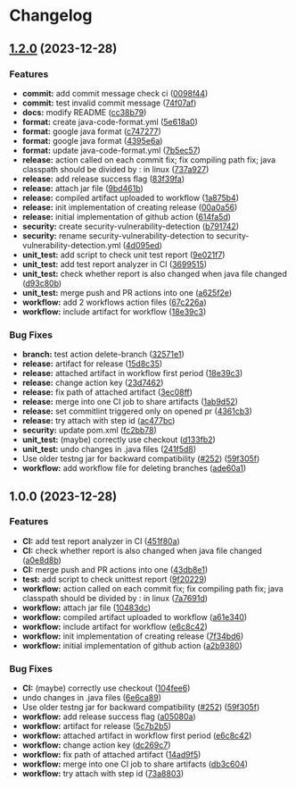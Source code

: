 # Changelog

## [1.2.0](https://github.com/alicializxu/microbat-test/compare/v1.1.0...v1.2.0) (2023-12-28)


### Features

* **commit:** add commit message check ci ([0098f44](https://github.com/alicializxu/microbat-test/commit/0098f446698fd2f1eef29fa41e296f4bada561fd))
* **commit:** test invalid commit message ([74f07af](https://github.com/alicializxu/microbat-test/commit/74f07af6b23c28cb3fb22201e0a98986fc928c43))
* **docs:** modify README ([cc38b79](https://github.com/alicializxu/microbat-test/commit/cc38b791067aa700b8fca5bf336c0cf78341dfb3))
* **format:** create java-code-format.yml ([5e618a0](https://github.com/alicializxu/microbat-test/commit/5e618a09a0516deaf2e1ab36b28d53a68b1d5bf5))
* **format:** google java format ([c747277](https://github.com/alicializxu/microbat-test/commit/c74727784d4212a472833654894909d54d307b49))
* **format:** google java format ([4395e6a](https://github.com/alicializxu/microbat-test/commit/4395e6a81795a2216cc58bfbbd08a184cff25d29))
* **format:** update java-code-format.yml ([7b5ec57](https://github.com/alicializxu/microbat-test/commit/7b5ec57769146ace417e5cfa34d4cef6d1fac01c))
* **release:** action called on each commit fix; fix compiling path fix; java classpath should be divided by : in linux ([737a927](https://github.com/alicializxu/microbat-test/commit/737a927231d4908929af9d37e9792d905e24352c))
* **release:** add release success flag ([83f39fa](https://github.com/alicializxu/microbat-test/commit/83f39fab41a07694ff1439a0c95ed03489c21205))
* **release:** attach jar file ([9bd461b](https://github.com/alicializxu/microbat-test/commit/9bd461b841953b167652dcbba96522269c3ca2e0))
* **release:** compiled artifact uploaded to workflow ([1a875b4](https://github.com/alicializxu/microbat-test/commit/1a875b4ffeddc45372351787a23e7770d72854fd))
* **release:** init implementation of creating release ([00a0a56](https://github.com/alicializxu/microbat-test/commit/00a0a56b4c18fa051b1069b7cfb844e8dbaa4563))
* **release:** initial implementation of github action ([614fa5d](https://github.com/alicializxu/microbat-test/commit/614fa5de757770f66322669142ddb3f50cd8a04c))
* **security:** create security-vulnerability-detection ([b791742](https://github.com/alicializxu/microbat-test/commit/b791742067f7bac1d3318fc4e1a5bb0fef4d40c6))
* **security:** rename security-vulnerability-detection to security-vulnerability-detection.yml ([4d095ed](https://github.com/alicializxu/microbat-test/commit/4d095edd5d0b05ed80810ad0febffe5054b31297))
* **unit_test:** add script to check unit test report ([9e021f7](https://github.com/alicializxu/microbat-test/commit/9e021f771583f464135f23eb992c0750c9d17084))
* **unit_test:** add test report analyzer in CI ([3699515](https://github.com/alicializxu/microbat-test/commit/3699515eac306ee399317542414f61e402be4eb1))
* **unit_test:** check whether report is also changed when java file changed ([d93c80b](https://github.com/alicializxu/microbat-test/commit/d93c80b2a20f466c99b03169d9040a21d106ad5a))
* **unit_test:** merge push and PR actions into one ([a625f2e](https://github.com/alicializxu/microbat-test/commit/a625f2e1396abcac00a0c78c17d02c1b0c92621f))
* **workflow:** add 2 workflows action files ([67c226a](https://github.com/alicializxu/microbat-test/commit/67c226ab9bf2abf35162eed19671d395f640caf5))
* **workflow:** include artifact for workflow ([18e39c3](https://github.com/alicializxu/microbat-test/commit/18e39c3bf42aa39d56d7bd80046688968ed1880e))


### Bug Fixes

* **branch:** test action delete-branch ([32571e1](https://github.com/alicializxu/microbat-test/commit/32571e12ce11313b274429493d943b20a8b06993))
* **release:** artifact for release ([15d8c35](https://github.com/alicializxu/microbat-test/commit/15d8c35a438bf61dfd80d2bb15ec1d3aa83983fc))
* **release:** attached artifact in workflow first period ([18e39c3](https://github.com/alicializxu/microbat-test/commit/18e39c3bf42aa39d56d7bd80046688968ed1880e))
* **release:** change action key ([23d7462](https://github.com/alicializxu/microbat-test/commit/23d74629e8a97e93f578958adbe2eba43a36f2fc))
* **release:** fix path of attached artifact ([3ec08ff](https://github.com/alicializxu/microbat-test/commit/3ec08ff4de4c2bf25994482be98aa80ab1e5b0f8))
* **release:** merge into one CI job to share artifacts ([1ab9d52](https://github.com/alicializxu/microbat-test/commit/1ab9d52fdbd3506a5c371d4266c7cc3953e95a93))
* **release:** set commitlint triggered only on opened pr ([4361cb3](https://github.com/alicializxu/microbat-test/commit/4361cb3ed93c6e8bcc0ea9eb7395bfaf20443a1f))
* **release:** try attach with step id ([ac477bc](https://github.com/alicializxu/microbat-test/commit/ac477bcca92b356075a57e3141b66c658b74bd3a))
* **security:** update pom.xml ([fc2bb78](https://github.com/alicializxu/microbat-test/commit/fc2bb78b56931952c5f91fa0309bc6e6511b7c01))
* **unit_test:** (maybe) correctly use checkout ([d133fb2](https://github.com/alicializxu/microbat-test/commit/d133fb24d15bfd334f423c9bcfaef8d719248808))
* **unit_test:** undo changes in .java files ([241f5d8](https://github.com/alicializxu/microbat-test/commit/241f5d816dee960cc50762ef2011e89995f3adf0))
* Use older testng jar for backward compatibility ([#252](https://github.com/alicializxu/microbat-test/issues/252)) ([59f305f](https://github.com/alicializxu/microbat-test/commit/59f305f72978b31dc04a89f5a30d63e4603ff411))
* **workflow:** add workflow file for deleting branches ([ade60a1](https://github.com/alicializxu/microbat-test/commit/ade60a1f704f70765594817173e466b4bf5bb7ef))

## 1.0.0 (2023-12-28)


### Features

* **CI:** add test report analyzer in CI ([451f80a](https://github.com/alicializxu/microbat-test/commit/451f80a57f1bfdbc4f5c0924adef272e8e226345))
* **CI:** check whether report is also changed when java file changed ([a0e8d8b](https://github.com/alicializxu/microbat-test/commit/a0e8d8b7553cdf1024a648a44c1cddb6e0a8b78e))
* **CI:** merge push and PR actions into one ([43db8e1](https://github.com/alicializxu/microbat-test/commit/43db8e19c95fa3e1b29eb64508822003c2b27311))
* **test:** add script to check unittest report ([9f20229](https://github.com/alicializxu/microbat-test/commit/9f202296c5c8d3654967b79a1726694efe139bd8))
* **workflow:** action called on each commit fix; fix compiling path fix; java classpath should be divided by : in linux ([7a7691d](https://github.com/alicializxu/microbat-test/commit/7a7691d83fb82c12415d5b8f4435be56be68de7d))
* **workflow:** attach jar file ([10483dc](https://github.com/alicializxu/microbat-test/commit/10483dc5f15d7f752bb83017fd55f077cc2c36ac))
* **workflow:** compiled artifact uploaded to workflow ([a61e340](https://github.com/alicializxu/microbat-test/commit/a61e3409008516d18ceb173af6c7ebdd6c4fb95a))
* **workflow:** include artifact for workflow ([e6c8c42](https://github.com/alicializxu/microbat-test/commit/e6c8c42f0e7329436f3af0938ed1176ff1eb5e93))
* **workflow:** init implementation of creating release ([7f34bd6](https://github.com/alicializxu/microbat-test/commit/7f34bd6fc688044ab31ed0718a3f14e3e02994dd))
* **workflow:** initial implementation of github action ([a2b9380](https://github.com/alicializxu/microbat-test/commit/a2b9380edba0cc8892cf2b7f003a57f628793840))


### Bug Fixes

* **CI:** (maybe) correctly use checkout ([104fee6](https://github.com/alicializxu/microbat-test/commit/104fee6e5ca7eba10fd1f3a5d5446aeb0264772c))
* undo changes in .java files ([6e6ca89](https://github.com/alicializxu/microbat-test/commit/6e6ca8941652e432f8aac73376b769d86680dfcc))
* Use older testng jar for backward compatibility ([#252](https://github.com/alicializxu/microbat-test/issues/252)) ([59f305f](https://github.com/alicializxu/microbat-test/commit/59f305f72978b31dc04a89f5a30d63e4603ff411))
* **workflow:** add release success flag ([a05080a](https://github.com/alicializxu/microbat-test/commit/a05080a462b0939201f64a85ead28f990e7c5608))
* **workflow:** artifact for release ([5c7b2b5](https://github.com/alicializxu/microbat-test/commit/5c7b2b5b2421924df622bf250477c7e706d8117d))
* **workflow:** attached artifact in workflow first period ([e6c8c42](https://github.com/alicializxu/microbat-test/commit/e6c8c42f0e7329436f3af0938ed1176ff1eb5e93))
* **workflow:** change action key ([dc269c7](https://github.com/alicializxu/microbat-test/commit/dc269c7953856172b2cdd877948689e1e37a642d))
* **workflow:** fix path of attached artifact ([14ad9f5](https://github.com/alicializxu/microbat-test/commit/14ad9f5dde23722e44595c9f4343a1d557b6ca41))
* **workflow:** merge into one CI job to share artifacts ([db3c604](https://github.com/alicializxu/microbat-test/commit/db3c6042243590672ddc33217fab666639773f89))
* **workflow:** try attach with step id ([73a8803](https://github.com/alicializxu/microbat-test/commit/73a880307c28e06821f7e23a3cd82791ebf5d107))
